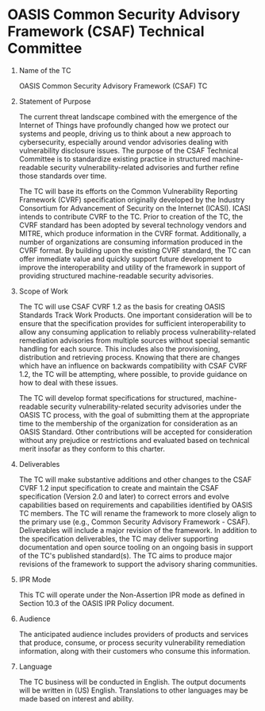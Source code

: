 
# OASIS Common Security Advisory Framework (CSAF) Technical Committee

1. Name of the TC

    OASIS Common Security Advisory Framework (CSAF) TC

2. Statement of Purpose

    The current threat landscape combined with the emergence of the Internet of Things have profoundly changed how we protect our systems and people, driving us to think about a new approach to cybersecurity, especially around vendor advisories dealing with vulnerability disclosure issues. The purpose of the CSAF Technical Committee is to standardize existing practice in structured machine-readable security vulnerability-related advisories and further refine those standards over time.

    The TC will base its efforts on the Common Vulnerability Reporting Framework (CVRF) specification originally developed by the Industry Consortium for Advancement of Security on the Internet (ICASI). ICASI intends to contribute CVRF to the TC. Prior to creation of the TC, the CVRF standard has been adopted by several technology vendors and MITRE, which produce information in the CVRF format. Additionally, a number of organizations are consuming information produced in the CVRF format. By building upon the existing CVRF standard, the TC can offer immediate value and quickly support future development to improve the interoperability and utility of the framework in support of providing structured machine-readable security advisories.

3. Scope of Work

    The TC will use CSAF CVRF 1.2 as the basis for creating OASIS Standards Track Work Products. One important consideration will be to ensure that the specification provides for sufficient interoperability to allow any consuming application to reliably process vulnerability-related remediation advisories from multiple sources without special semantic handling for each source. This includes also the provisioning, distribution and retrieving process. Knowing that there are changes which have an influence on backwards compatibility with CSAF CVRF 1.2, the TC will be attempting, where possible, to provide guidance on how to deal with these issues.

    The TC will develop format specifications for structured, machine-readable security vulnerability-related security advisories under the OASIS TC process, with the goal of submitting them at the appropriate time to the membership of the organization for consideration as an OASIS Standard. Other contributions will be accepted for consideration without any prejudice or restrictions and evaluated based on technical merit insofar as they conform to this charter.

4. Deliverables

    The TC will make substantive additions and other changes to the CSAF CVRF 1.2 input specification to create and maintain the CSAF specification (Version 2.0 and later) to correct errors and evolve capabilities based on requirements and capabilities identified by OASIS TC members. The TC will rename the framework to more closely align to the primary use (e.g., Common Security Advisory Framework - CSAF). Deliverables will include a major revision of the framework. In addition to the specification deliverables, the TC may deliver supporting documentation and open source tooling on an ongoing basis in support of the TC's published standard(s). The TC aims to produce major revisions of the framework to support the advisory sharing communities.

5. IPR Mode

    This TC will operate under the Non-Assertion IPR mode as defined in Section 10.3 of the OASIS IPR Policy document.

6. Audience

    The anticipated audience includes providers of products and services that produce, consume, or process security vulnerability remediation information, along with their customers who consume this information.

7. Language

    The TC business will be conducted in English. The output documents will be written in (US) English. Translations to other languages may be made based on interest and ability.
